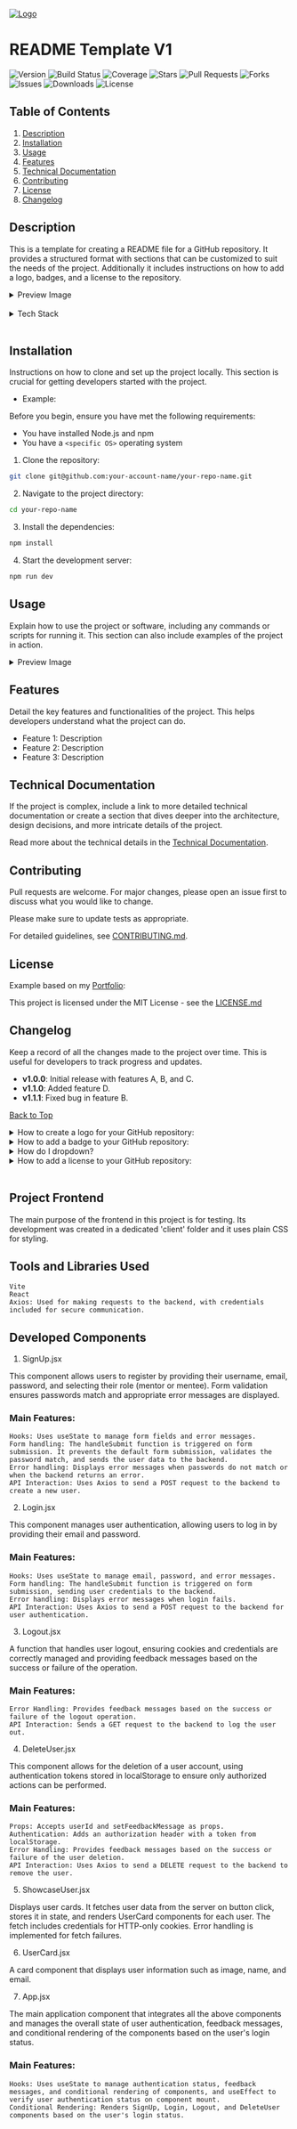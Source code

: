 [![Logo](https://raw.githubusercontent.com/final-project-24/mentor-mate-frontend/61ed792c89f83d2013c4f83c5364a9e328c73315/src/assets/images/mentormateLogo.svg?token=BC4L5JVTWQ2YPSDIWCSJ3S3GYQ2TK)](https://www.miles-advani.com/)

# README Template V1

![Version](https://img.shields.io/github/package-json/v/miles-advani/repo-readme-boilerplate)
![Build Status](https://img.shields.io/github/workflow/status/miles-advani/repo-readme-boilerplate/CI)
![Coverage](https://img.shields.io/codecov/c/github/miles-advani/repo-readme-boilerplate)
![Stars](https://img.shields.io/github/stars/miles-advani/repo-readme-boilerplate?style=social)
![Pull Requests](https://img.shields.io/github/issues-pr/miles-advani/repo-readme-boilerplate)
![Forks](https://img.shields.io/github/forks/miles-advani/repo-readme-boilerplate?style=social)
![Issues](https://img.shields.io/github/issues/miles-advani/repo-readme-boilerplate)
![Downloads](https://img.shields.io/github/downloads/miles-advani/repo-readme-boilerplate/total)
![License](https://img.shields.io/github/license/miles-advani/repo-readme-boilerplate)

## Table of Contents

1. [Description](#description)
2. [Installation](#installation)
3. [Usage](#usage)
4. [Features](#features)
5. [Technical Documentation](#technical-documentation)
6. [Contributing](#contributing)
7. [License](#license)
8. [Changelog](#changelog)

## Description

This is a template for creating a README file for a GitHub repository. It provides a structured format with sections that can be customized to suit the needs of the project. Additionally it includes instructions on how to add a logo, badges, and a license to the repository.

<details>
<summary>Preview Image</summary>
<br>
Example Image
<br><br>
<img src="https://github.com/miles-advani/dev-launch-kit/blob/main/assets/images/example-image.png?raw=true">
</details>

<br>

<details>
<summary>Tech Stack</summary>
<br>
<img src="https://img.shields.io/badge/HTML5-E34F26?style=for-the-badge&logo=html5&logoColor=white" alt="HTML5"/>
<img src="https://img.shields.io/badge/CSS3-1572B6?style=for-the-badge&logo=css3&logoColor=white" alt="CSS3"/>
<img src="https://img.shields.io/badge/JavaScript-F7DF1E?style=for-the-badge&logo=javascript&logoColor=black" alt="JavaScript"/>
<img src="https://img.shields.io/badge/React-61DAFB?style=for-the-badge&logo=react&logoColor=black" alt="React"/>
<img src="https://img.shields.io/badge/Node.js-339933?style=for-the-badge&logo=node.js&logoColor=white" alt="Node.js"/>
<img src="https://img.shields.io/badge/Express-000000?style=for-the-badge&logo=express&logoColor=white" alt="Express"/>
<img src="https://img.shields.io/badge/MongoDB-47A248?style=for-the-badge&logo=mongodb&logoColor=white" alt="MongoDB"/>
<img src="https://img.shields.io/badge/Git-F05032?style=for-the-badge&logo=git&logoColor=white" alt="Git"/>
<img src="https://img.shields.io/badge/GitHub-181717?style=for-the-badge&logo=github&logoColor=white" alt="GitHub"/>
<img src="https://img.shields.io/badge/VS_Code-007ACC?style=for-the-badge&logo=visual-studio-code&logoColor=white" alt="VS Code"/>
</details>

<br>

## Installation

Instructions on how to clone and set up the project locally. This section is crucial for getting developers started with the project.

- Example:

Before you begin, ensure you have met the following requirements:

- You have installed Node.js and npm
- You have a `<specific OS>` operating system

1. Clone the repository:

```bash
git clone git@github.com:your-account-name/your-repo-name.git
```

2. Navigate to the project directory:

```bash
cd your-repo-name
```

3. Install the dependencies:

```bash
npm install
```

4. Start the development server:

```bash
npm run dev
```

## Usage

Explain how to use the project or software, including any commands or scripts for running it. This section can also include examples of the project in action.

<details>
<summary>Preview Image</summary>
<br>
Example Image
<br><br>
<img src="https://github.com/miles-advani/dev-launch-kit/blob/main/assets/images/example-image.png?raw=true">
</details>

## Features

Detail the key features and functionalities of the project. This helps developers understand what the project can do.

- Feature 1: Description
- Feature 2: Description
- Feature 3: Description

## Technical Documentation

If the project is complex, include a link to more detailed technical documentation or create a section that dives deeper into the architecture, design decisions, and more intricate details of the project.

Read more about the technical details in the [Technical Documentation](https://github.com/miles-advani/dev-launch-kit/blob/main/templates/reademe-templates/TECHNICAL-DOCUMENTATION-TEMPLATE-V1.md).

## Contributing

Pull requests are welcome. For major changes, please open an issue first
to discuss what you would like to change.

Please make sure to update tests as appropriate.

For detailed guidelines, see [CONTRIBUTING.md](https://github.com/miles-advani/dev-launch-kit/blob/main/templates/reademe-templates/CONTRIBUTING-TEMPLATE-V1.md).

## License

Example based on my [Portfolio](https://github.com/miles-advani/Portfolio):

This project is licensed under the MIT License - see the [LICENSE.md](https://github.com/miles-advani/Portfolio/blob/main/LICENSE)

## Changelog

Keep a record of all the changes made to the project over time. This is useful for developers to track progress and updates.

- **v1.0.0**: Initial release with features A, B, and C.
- **v1.1.0**: Added feature D.
- **v1.1.1**: Fixed bug in feature B.

[Back to Top](#readme-template-v1)

<!-- ============================================================================== -->
<!-- ============================================================================== -->
<!-- !!! DELETE OR COMMENT OUT EVERYTHING BENEATH THIS COMMENT !!!   ↓↓↓↓↓↓↓↓↓↓↓↓↓↓ -->

<details>
<summary>How to create a logo for your GitHub repository:</summary>
<br>

Logos are a great way to brand your GitHub repository. They can be used to showcase your personal brand, company, or project. You can create a logo using a graphic design tool like Adobe Illustrator, Figma, or Sketch. Once you have created your logo, you can export it as an SVG file and add it to your GitHub repository.

- With Figma: Visit [Figma](https://www.figma.com/) and create a new file. Design your logo using shapes, text, and colors. Once you are happy with your design, export it as an SVG file (Select your Logo with the mouse, right-click, and select copy as SVG). You can then add the SVG file to your GitHub repository.

</details>

<details>
<summary>How to add a badge to your GitHub repository:</summary>
<br>

Badges are a great way to showcase the status of your project. They can be used to display information such as the version, build status, coverage, stars, pull requests, forks, issues, downloads, and license.

- Generate Badge on Shields.io: Visit [Shields.io](https://shields.io/) and find the badge you want to create. Shields.io allows you to customize badges for version, build status, coverage, and more.

- Customize Your Badge: Follow the instructions on Shields.io to customize your badge. This usually involves selecting options from a form or modifying a URL to reflect your specific data (like your GitHub username and repository name).

- Copy the Badge Markdown Code: Once your badge is customized, Shields.io will provide you with Markdown code. Copy this code.

- Paste the Badge in Your README File: Open your README.md file in your GitHub repository and paste the copied Markdown code at the desired location in the file.
</details>

<details> <summary>How do I dropdown?</summary> <br> This is how you dropdown. <br><br> <pre> &lt;details&gt; &lt;summary&gt;How do I dropdown?&lt;&#47;summary&gt; &lt;br&gt; This is how you dropdown. &lt;&#47;details&gt; </pre>

<br>

<details> <summary>How do I dropdown with a Image?</summary> <br> This is how you dropdown with a Image. <br><br> < img bla bla ... /> </details>

</details>

<details>
<summary>How to add a license to your GitHub repository:</summary>
<br>

- Navigate to Your Repository: Open your GitHub repository where you want to add the license.

- Click on Add file: Click on the Add file dropdown and select Create new file.
<details>
<summary>Preview Image (Add file)</summary>
<br>

<img src="https://github.com/miles-advani/cheat-sheets-and-templates/blob/main/assets/images/add-a-license.png">
</details>

- Name the file: In the text field, type LICENSE.

- Choose a license template: Click on Choose a license template and select the license you want to add.

- Preview the license: Click on Review and submit.
</details><br>

## Project Frontend

The main purpose of the frontend in this project is for testing. Its development was created in a dedicated 'client' folder and it uses plain CSS for styling.

## Tools and Libraries Used

    Vite
    React
    Axios: Used for making requests to the backend, with credentials included for secure communication.

## Developed Components

1. SignUp.jsx

This component allows users to register by providing their username, email, password, and selecting their role (mentor or mentee). Form validation ensures passwords match and appropriate error messages are displayed.

### Main Features:

    Hooks: Uses useState to manage form fields and error messages.
    Form handling: The handleSubmit function is triggered on form submission. It prevents the default form submission, validates the password match, and sends the user data to the backend.
    Error handling: Displays error messages when passwords do not match or when the backend returns an error.
    API Interaction: Uses Axios to send a POST request to the backend to create a new user.

2. Login.jsx

This component manages user authentication, allowing users to log in by providing their email and password.

### Main Features:

    Hooks: Uses useState to manage email, password, and error messages.
    Form handling: The handleSubmit function is triggered on form submission, sending user credentials to the backend.
    Error handling: Displays error messages when login fails.
    API Interaction: Uses Axios to send a POST request to the backend for user authentication.

3. Logout.jsx

A function that handles user logout, ensuring cookies and credentials are correctly managed and providing feedback messages based on the success or failure of the operation.

### Main Features:

    Error Handling: Provides feedback messages based on the success or failure of the logout operation.
    API Interaction: Sends a GET request to the backend to log the user out.

4. DeleteUser.jsx

This component allows for the deletion of a user account, using authentication tokens stored in localStorage to ensure only authorized actions can be performed.

### Main Features:

    Props: Accepts userId and setFeedbackMessage as props.
    Authentication: Adds an authorization header with a token from localStorage.
    Error Handling: Provides feedback messages based on the success or failure of the user deletion.
    API Interaction: Uses Axios to send a DELETE request to the backend to remove the user.

5. ShowcaseUser.jsx

Displays user cards. It fetches user data from the server on button click, stores it in state, and renders UserCard components for each user. The fetch includes credentials for HTTP-only cookies. Error handling is implemented for fetch failures.

6. UserCard.jsx

A card component that displays user information such as image, name, and email.

7. App.jsx

The main application component that integrates all the above components and manages the overall state of user authentication, feedback messages, and conditional rendering of the components based on the user's login status.

### Main Features:

    Hooks: Uses useState to manage authentication status, feedback messages, and conditional rendering of components, and useEffect to verify user authentication status on component mount.
    Conditional Rendering: Renders SignUp, Login, Logout, and DeleteUser components based on the user's login status.
